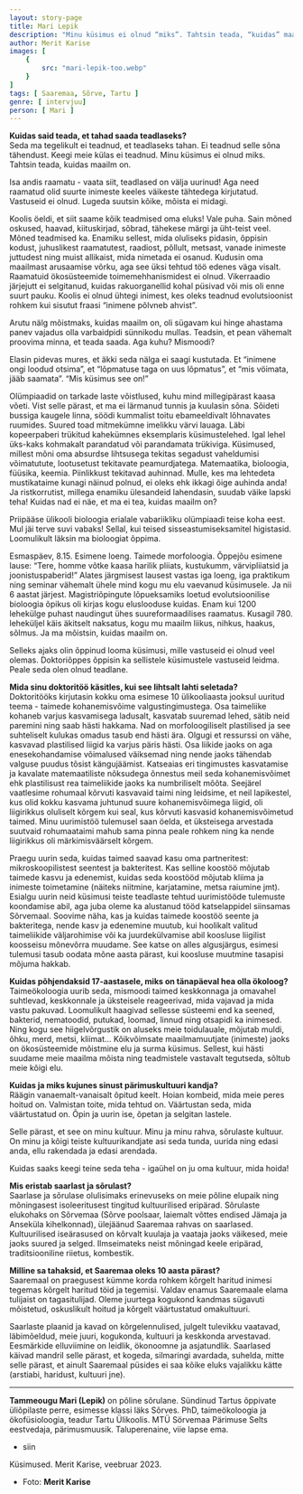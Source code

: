 ```yaml
---
layout: story-page
title: Mari Lepik
description: "Minu küsimus ei olnud “miks”. Tahtsin teada, “kuidas” maailm on."
author: Merit Karise
images: [
    {
        src: "mari-lepik-too.webp"
    }
]
tags: [ Saaremaa, Sõrve, Tartu ]
genre: [ intervjuu]
person: [ Mari ]
---
```


<!-- # {{$doc.title}} -->

**Kuidas said teada, et tahad saada teadlaseks?** \
Seda ma tegelikult ei teadnud, et teadlaseks tahan. Ei teadnud selle sõna tähendust. Keegi meie külas ei teadnud. Minu küsimus ei olnud miks. Tahtsin teada, kuidas maailm on.

Isa andis raamatu - vaata siit, teadlased on välja uurinud! Aga need raamatud olid suurte inimeste keeles väikeste tähtedega kirjutatud. Vastuseid ei olnud. Lugeda suutsin kõike, mõista ei midagi.

Koolis öeldi, et siit saame kõik teadmised oma eluks! Vale puha. Sain mõned oskused, haavad, kiituskirjad, sõbrad, tähekese märgi ja üht-teist veel. Mõned teadmised ka. Enamiku sellest, mida oluliseks pidasin, õppisin kodust, juhuslikest raamatutest, raadiost, põllult, metsast, vanade inimeste juttudest ning muist allikaist, mida nimetada ei osanud. Kudusin oma maailmast arusaamise võrku, aga see üksi tehtud töö edenes väga visalt. Raamatuid ökosüsteemide toimemehhanismidest ei olnud. Vikerraadio järjejutt ei selgitanud, kuidas rakuorganellid kohal püsivad või mis oli enne suurt pauku. Koolis ei olnud ühtegi inimest, kes oleks teadnud evolutsioonist rohkem kui sisutut fraasi “inimene põlvneb ahvist”. 

Arutu nälg mõistmaks, kuidas maailm on, oli sügavam kui hinge ahastama panev vajadus olla varbaidpidi sünnikodu mullas. Teadsin, et pean vähemalt proovima minna, et teada saada. Aga kuhu? Mismoodi?

Elasin pidevas mures, et äkki seda nälga ei saagi kustutada. Et “inimene ongi loodud otsima”, et “lõpmatuse taga on uus lõpmatus”, et “mis vöimata, jääb saamata”. “Mis küsimus see on!” 

Olümpiaadid on tarkade laste võistlused, kuhu mind millegipärast kaasa võeti. Vist selle pärast, et ma ei lärmanud tunnis ja kuulasin sõna. Sõideti bussiga kaugele linna, söödi kummalist toitu ebameeldivalt lõhnavates ruumides. Suured toad mitmekümne imelikku värvi lauaga. Läbi kopeerpaberi trükitud kahekümnes eksemplaris küsimustelehed. Igal lehel üks-kaks kohmakalt parandatud või parandamata trükiviga. Küsimused, millest mõni oma absurdse lihtsusega tekitas segadust vaheldumisi võimatutute, lootusetust tekitavate peamurdjatega. Matemaatika, bioloogia, füüsika, keemia. Piinlikkust tekitavad auhinnad. Mulle, kes ma lehtedeta mustikataime kunagi näinud polnud, ei oleks ehk ikkagi õige auhinda anda! Ja ristkorrutist, millega enamiku ülesandeid lahendasin, suudab väike lapski teha! Kuidas nad ei näe, et ma ei tea, kuidas maailm on?

Priipääse ülikooli bioloogia erialale vabariikliku olümpiaadi teise koha eest. Mul jäi terve suvi vabaks! Sellal, kui teised sisseastumiseksamitel higistasid. Loomulikult läksin ma bioloogiat õppima.

Esmaspäev, 8.15. Esimene loeng. Taimede morfoloogia. Õppejõu esimene lause: 
“Tere, homme võtke kaasa harilik pliiats, kustukumm, värvipliiatsid ja joonistuspaberid!”
Alates järgmisest lausest vastas iga loeng, iga praktikum ning seminar vähemalt ühele mind kogu mu elu vaevanud küsimusele. Ja nii 6 aastat järjest. Magistriõpingute lõpueksamiks loetud evolutsioonilise bioloogia õpikus oli kirjas kogu eluslooduse kuidas. Enam kui 1200 lehekülge puhast naudingut ühes suureformaadilises raamatus. Kusagil 780. leheküljel käis äkitselt naksatus, kogu mu maailm liikus, nihkus, haakus, sõlmus. Ja ma mõistsin, kuidas maailm on.

Selleks ajaks olin õppinud looma küsimusi, mille vastuseid ei olnud veel olemas. Doktoriõppes õppisin ka sellistele küsimustele vastuseid leidma. Peale seda olen olnud teadlane.

**Mida sinu doktoritöö käsitles, kui see lihtsalt lahti seletada?** \
Doktoritööks kirjutasin kokku oma esimese 10 ülikooliaasta jooksul uuritud teema - taimede kohanemisvõime valgustingimustega. Osa taimeliike kohaneb varjus kasvamisega ladusalt, kasvatab suuremad lehed, sätib neid paremini ning saab hästi hakkama. Nad on morfoloogiliselt plastilised ja see suhteliselt kulukas omadus tasub end hästi ära. Olgugi et ressurssi on vähe, kasvavad plastilised liigid ka varjus päris hästi. Osa liikide jaoks on aga enesekohandamise võimalused väiksemad ning nende jaoks tähendab valguse puudus tõsist kängujäämist. Katseaias eri tingimustes kasvatamise ja kavalate matemaatiliste nõksudega õnnestus meil seda kohanemisvõimet ehk plastilisust rea taimeliikide jaoks ka numbriliselt mõõta. Seejärel vaatlesime rohumaal kõrvuti kasvavaid taimi ning leidsime, et neil lapikestel, kus olid kokku kasvama juhtunud suure kohanemisvõimega liigid, oli liigirikkus oluliselt kõrgem kui seal, kus kõrvuti kasvasid kohanemisvõimetud taimed. Minu uurimistöö tulemusel saan öelda, et üksteisega arvestada suutvaid rohumaataimi mahub sama pinna peale rohkem ning ka nende liigirikkus oli märkimisväärselt kõrgem.

Praegu uurin seda, kuidas taimed saavad kasu oma partneritest: mikroskoopilistest seentest ja bakteritest. Kas selline koostöö mõjutab taimede kasvu ja edenemist, kuidas seda koostööd mõjutab kliima ja inimeste toimetamine (näiteks niitmine, karjatamine, metsa raiumine jmt). Esialgu uurin neid küsimusi teiste teadlaste tehtud uurimistööde tulemuste koondamise abil, aga juba oleme ka alustanud tööd katselappidel siinsamas Sõrvemaal. Soovime näha, kas ja kuidas taimede koostöö seente ja bakteritega, nende kasv ja edenemine muutub, kui hoolikalt valitud taimeliikide väljarohimise või ka juurdekülvamise abil koosluse liigilist koosseisu mõnevõrra muudame. See katse on alles algusjärgus, esimesi tulemusi tasub oodata mõne aasta pärast, kui koosluse muutmine tasapisi mõjuma hakkab.

**Kuidas põhjendaksid 17-aastasele, miks on tänapäeval hea olla ökoloog?** \
Taimeökoloogia uurib seda, mismoodi taimed keskkonnaga ja omavahel suhtlevad, keskkonnale ja üksteisele reageerivad, mida vajavad ja mida vastu pakuvad. Loomulikult haagivad sellesse süsteemi end ka seened, bakterid, nematoodid, putukad, loomad, linnud ning otsapidi ka inimesed. Ning kogu see hiigelvõrgustik on aluseks meie toidulauale, mõjutab muldi, õhku, merd, metsi, kliimat…  Kõikvõimsate maailmamuutjate (inimeste) jaoks on ökosüsteemide mõistmine elu ja surma küsimus. Sellest, kui hästi suudame meie maailma mõista ning teadmistele vastavalt tegutseda, sõltub meie kõigi elu. 

**Kuidas ja miks kujunes sinust pärimuskultuuri kandja?** \
Räägin vanaemalt-vanaisalt õpitud keelt. Hoian kombeid, mida meie peres hoitud on. Valmistan toite, mida tehtud on. Väärtustan seda, mida väärtustatud on. Õpin ja uurin ise, õpetan ja selgitan lastele. 

Selle pärast, et see on minu kultuur. Minu ja minu rahva, sõrulaste kultuur. On minu ja kõigi teiste kultuurikandjate asi seda tunda, uurida ning edasi anda, ellu rakendada ja edasi arendada. 

Kuidas saaks keegi teine seda teha - igaühel on ju oma kultuur, mida hoida!

**Mis eristab saarlast ja sõrulast?** \
Saarlase ja sõrulase olulisimaks erinevuseks on meie põline elupaik ning mõningasest isoleeritusest tingitud kultuurilised eripärad. Sõrulaste elukohaks on Sõrvemaa (Sõrve poolsaar, laiemalt võttes endised Jämaja ja Anseküla kihelkonnad), ülejäänud Saaremaa rahvas on saarlased. Kultuurilised iseärasused on kõrvalt kuulaja ja vaataja jaoks väikesed, meie jaoks suured ja selged. Ilmseimateks neist mõningad keele eripärad, traditsiooniline riietus, kombestik. 
 
**Milline sa tahaksid, et Saaremaa oleks 10 aasta pärast?** \
Saaremaal on praegusest kümme korda rohkem kõrgelt haritud inimesi tegemas kõrgelt haritud töid ja tegemisi. Valdav enamus Saaremaale elama tulijaist on tagasitulijad. Oleme juurtega kogukond kandmas sügavuti mõistetud, oskuslikult hoitud ja kõrgelt väärtustatud omakultuuri. 

Saarlaste plaanid ja kavad on kõrgelennulised, julgelt tulevikku vaatavad, läbimõeldud, meie juuri, kogukonda, kultuuri ja keskkonda arvestavad. Eesmärkide elluviimine on leidlik, ökonoomne ja asjatundlik. Saarlased käivad mandril selle pärast, et kogeda, silmaringi avardada, suhelda, mitte selle pärast, et ainult Saaremaal püsides ei saa kõike eluks vajalikku kätte (arstiabi, haridust, kultuuri jne). 

* * *

**Tammeougu Mari (Lepik)** on põline sõrulane. Sündinud Tartus õppivate üliõpilaste perre, esimesse klassi läks Sõrves. PhD, taimeökoloogia ja ökofüsioloogia, teadur Tartu Ülikoolis. MTÜ Sörvemaa Pärimuse Selts eestvedaja, pärimusmuusik. Taluperenaine, viie lapse ema.


<story-author :author="author"></story-author>

<details-wrapper summary="Mis mõtted tekkisid?">

- siin

</details-wrapper>

<details-wrapper summary="Allikad" class="text-sm" icon="icon-park-outline:document-folder">

Küsimused. Merit Karise, veebruar 2023.
- Foto: **Merit Karise**

</details-wrapper>
